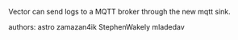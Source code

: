 Vector can send logs to a MQTT broker through the new mqtt sink.

authors: astro zamazan4ik StephenWakely mladedav

